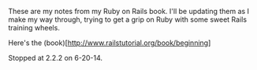 These are my notes from my Ruby on Rails book.  I'll be updating them as I make my way through, trying to get a grip on Ruby with some sweet Rails training wheels.

Here's the (book)[http://www.railstutorial.org/book/beginning]

Stopped at 2.2.2 on 6-20-14.